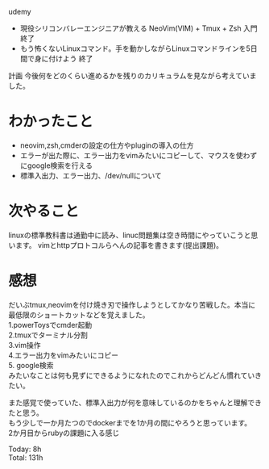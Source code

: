 udemy
- 現役シリコンバレーエンジニアが教える NeoVim(VIM) + Tmux + Zsh 入門　終了
- もう怖くないLinuxコマンド。手を動かしながらLinuxコマンドラインを5日間で身に付けよう 終了

計画
今後何をどのくらい進めるかを残りのカリキュラムを見ながら考えていました。


# わかったこと
- neovim,zsh,cmderの設定の仕方やpluginの導入の仕方
- エラーが出た際に、エラー出力をvimみたいにコピーして、マウスを使わずにgoogle検索を行える
- 標準入出力、エラー出力、/dev/nullについて

# 次やること
linuxの標準教科書は通勤中に読み、linuc問題集は空き時間にやっていこうと思います。
vimとhttpプロトコルらへんの記事を書きます(提出課題)。

# 感想
だいぶtmux,neovimを付け焼き刃で操作しようとしてかなり苦戦した。本当に最低限のショートカットなどを覚えました。  
1.powerToysでcmder起動  
2.tmuxでターミナル分割  
3.vim操作  
4.エラー出力をvimみたいにコピー  
5. google検索  
みたいなことは何も見ずにできるようになれたのでこれからどんどん慣れていきたい。  

また感覚で使っていた、標準入出力が何を意味しているのかをちゃんと理解できたと思う。  
もう少しで一か月たつのでdockerまでを1か月の間にやろうと思っています。  
2か月目からrubyの課題に入る感じ  


Today: 8h  
Total: 131h
